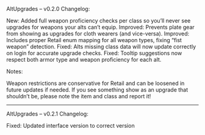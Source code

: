 AltUpgrades – v0.2.0
Changelog:

New: Added full weapon proficiency checks per class so you’ll never see upgrades for weapons your alts can’t equip.
Improved: Prevents plate gear from showing as upgrades for cloth wearers (and vice-versa).
Improved: Includes proper Retail enum mapping for all weapon types, fixing “fist weapon” detection.
Fixed: Alts missing class data will now update correctly on login for accurate upgrade checks.
Fixed: Tooltip suggestions now respect both armor type and weapon proficiency for each alt.

Notes:

Weapon restrictions are conservative for Retail and can be loosened in future updates if needed.
If you see something show as an upgrade that shouldn’t be, please note the item and class and report it!

---------------------------------------------------------------------------------------------------------------------

AltUpgrades – v0.2.1
Changelog:

Fixed: Updated interface version to correct version